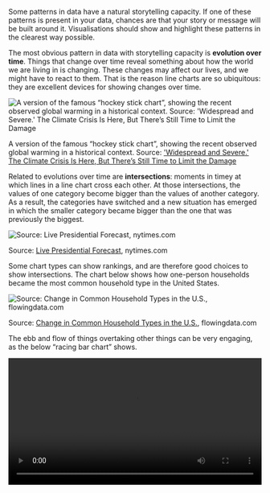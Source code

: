Some patterns in data have a natural storytelling capacity. If one of these patterns is present in your data, chances are that your story or message will be built around it. Visualisations should show and highlight these patterns in the clearest way possible.

The most obvious pattern in data with storytelling capacity is **evolution over time**. Things that change over time reveal something about how the world we are living in is changing. These changes may affect our lives, and we might have to react to them. That is the reason line charts are so ubiquitous: they are excellent devices for showing changes over time.

![A version of the famous “hockey stick chart”, showing the recent observed global warming in a historical context. Source: ['Widespread and Severe.' The Climate Crisis Is Here, But There’s Still Time to Limit the Damage](https://time.com/6088531/ipcc-climate-report-hockey-stick-curve/)](Patterns%20for%20data%20driven%20stories%2034fe0220a7d64297ae6ccf534303e18f/hockey-stick-chart-time.png)

A version of the famous “hockey stick chart”, showing the recent observed global warming in a historical context. Source: ['Widespread and Severe.' The Climate Crisis Is Here, But There’s Still Time to Limit the Damage](https://time.com/6088531/ipcc-climate-report-hockey-stick-curve/)

Related to evolutions over time are **intersections**: moments in timey at which lines in a line chart cross each other. At those intersections, the values of one category become bigger than the values of another category. As a result, the categories have switched and a new situation has emerged in which the smaller category became bigger than the one that was previously the biggest.

![Source: [Live Presidential Forecast](https://www.nytimes.com/elections/2016/forecast/president), nytimes.com](Patterns%20for%20data%20driven%20stories%2034fe0220a7d64297ae6ccf534303e18f/intersection-trump-clinton.png)

Source: [Live Presidential Forecast](https://www.nytimes.com/elections/2016/forecast/president), nytimes.com

Some chart types can show rankings, and are therefore good choices to show intersections. The chart below shows how one-person households became the most common household type in the United States.

![Source: [Change in Common Household Types in the U.S.](https://flowingdata.com/2022/03/01/change-in-common-household-types-in-the-u-s/), flowingdata.com](Patterns%20for%20data%20driven%20stories%2034fe0220a7d64297ae6ccf534303e18f/flowingdata-bumpchart.png)

Source: [Change in Common Household Types in the U.S.](https://flowingdata.com/2022/03/01/change-in-common-household-types-in-the-u-s/), flowingdata.com

The ebb and flow of things overtaking other things can be very engaging, as the below “racing bar chart” shows.

<video src="https://next-media-api.ft.com/renditions/15530111823550/1280x720.mp4" width="100%" controls/>

Source: [Bar chart race: the most populous cities through time](https://www.ft.com/video/83703ffe-cd5c-4591-9b4f-a3c087aa6d19), ft.com

**Correlations** are another powerful storytelling patters. They show us how something changes when something else changes, so they make the relationship between things apparent. When the relationship is a causal one, visualisations can show the cause and effect of things.

![The incidence of measles in the United States, and the effect of vaccine introduction. Source: [Battling Infectious Diseases in the 20th Century: The Impact of Vaccines](https://graphics.wsj.com/infectious-diseases-and-vaccines/), graphics.wsj.com](Patterns%20for%20data%20driven%20stories%2034fe0220a7d64297ae6ccf534303e18f/wallstreetjournal-correlation.png)

The incidence of measles in the United States, and the effect of vaccine introduction. Source: [Battling Infectious Diseases in the 20th Century: The Impact of Vaccines](https://graphics.wsj.com/infectious-diseases-and-vaccines/), graphics.wsj.com

The most common chart type to visualise correlations are scatterplots. But they have to be used carefully, because people will read a causal relationship where there might not be one, as the below chart (with real data!) shows.

![Can you explain the correlation between the per capita chocolate consumption and number of Nobel laureates in countries? Source: [Chocolate Consumption, Cognitive Function, and Nobel Laureates](https://www.biostat.jhsph.edu/courses/bio621/misc/Chocolate%20consumption%20cognitive%20function%20and%20nobel%20laurates%20(NEJM).pdf)](Patterns%20for%20data%20driven%20stories%2034fe0220a7d64297ae6ccf534303e18f/1101321-chocolate_countries_large.jpg)

Can you explain the correlation between the per capita chocolate consumption and number of Nobel laureates in countries? Source: [Chocolate Consumption, Cognitive Function, and Nobel Laureates](https://www.biostat.jhsph.edu/courses/bio621/misc/Chocolate%20consumption%20cognitive%20function%20and%20nobel%20laurates%20(NEJM).pdf)

**Outliers**, items with extreme high or extreme low values automatically grab attention and trigger curiosity. Outliers are special data points, different from all other data points, and as a reader you want to know what is special about them and how their extreme values can be explained.

What strikes your eye in the chart below, and what data point would you like to see explained?

![[Explanation](https://blogs.worldbank.org/opendata/curse-fire-horse-how-superstition-impacted-fertility-rates-japan). Source: [ourworldindata.org](https://ourworldindata.org/grapher/birth-rate-the-number-of-births-per-1000-people-in-the-population?time=1950..latest&country=~JPN)](Patterns%20for%20data%20driven%20stories%2034fe0220a7d64297ae6ccf534303e18f/birth-rate-japan-ourworldindata.png)

[Explanation](https://blogs.worldbank.org/opendata/curse-fire-horse-how-superstition-impacted-fertility-rates-japan). Source: [ourworldindata.org](https://ourworldindata.org/grapher/birth-rate-the-number-of-births-per-1000-people-in-the-population?time=1950..latest&country=~JPN)

Outliers are interesting data points to build a story around, but sometimes the story is not about the outliers. In those cases, they hinder the view on the other data points. They can be pointed out and removed to get a better view on the rest of the data.

![Source: [Why Budapest, Warsaw, and Lithuania split themselves in two](https://pudding.cool/2019/04/eu-regions/), pudding.cool](Patterns%20for%20data%20driven%20stories%2034fe0220a7d64297ae6ccf534303e18f/outlier-eu-regions.png)

Source: [Why Budapest, Warsaw, and Lithuania split themselves in two](https://pudding.cool/2019/04/eu-regions/), pudding.cool

![Source: [Why Budapest, Warsaw, and Lithuania split themselves in two](https://pudding.cool/2019/04/eu-regions/), pudding.cool](Patterns%20for%20data%20driven%20stories%2034fe0220a7d64297ae6ccf534303e18f/eu-regions-outlier-removed.png)

Source: [Why Budapest, Warsaw, and Lithuania split themselves in two](https://pudding.cool/2019/04/eu-regions/), pudding.cool

![Source: [Is Terrorism Getting Worse? In the West, yes. In the World, No.](https://www.nytimes.com/2016/08/16/upshot/is-terrorism-getting-worse-in-the-west-yes-in-the-world-no.html), nytimes.com](Patterns%20for%20data%20driven%20stories%2034fe0220a7d64297ae6ccf534303e18f/remove-outlier-nytimes.png)

Source: [Is Terrorism Getting Worse? In the West, yes. In the World, No.](https://www.nytimes.com/2016/08/16/upshot/is-terrorism-getting-worse-in-the-west-yes-in-the-world-no.html), nytimes.com

When data contains information about how something is composed out of **components**, the breakdown into these subcomponents is also a great storytelling pattern. Classical chart types to show how parts add up to a whole include pie charts and stacked area charts. But many other kinds of visualisations exist to show components.

![Source: [Four Ways to Slice Obama’s 2013 Budget Proposal](https://archive.nytimes.com/www.nytimes.com/interactive/2012/02/13/us/politics/2013-budget-proposal-graphic.html), nytimes.com](Patterns%20for%20data%20driven%20stories%2034fe0220a7d64297ae6ccf534303e18f/components-budget.png)

Source: [Four Ways to Slice Obama’s 2013 Budget Proposal](https://archive.nytimes.com/www.nytimes.com/interactive/2012/02/13/us/politics/2013-budget-proposal-graphic.html), nytimes.com

When subcomponents in their turn are composed of smaller units, the data has a multi-level hierarchical structure. Specific chart types exist to visualise this kind of data.

![Source. [In graphics: a world of languages - and how many speak them](https://www.scmp.com/infographics/article/1810040/infographic-world-languages), scmp.com](Patterns%20for%20data%20driven%20stories%2034fe0220a7d64297ae6ccf534303e18f/world-of-languages-scmp.png)

Source. [In graphics: a world of languages - and how many speak them](https://www.scmp.com/infographics/article/1810040/infographic-world-languages), scmp.com